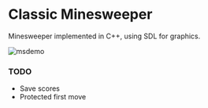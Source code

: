 #  Classic Minesweeper

Minesweeper implemented in C++, using SDL for graphics.

![msdemo](https://user-images.githubusercontent.com/88731772/163692933-faa80783-439f-46c4-b082-54442d899f04.png)

### TODO
- Save scores
- Protected first move
